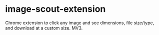 # image-scout-extension
Chrome extension to click any image and see dimensions, file size/type, and download at a custom size. MV3.
